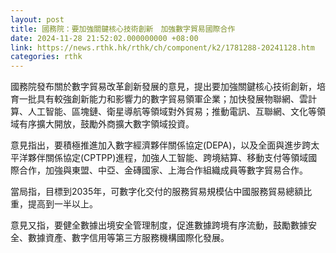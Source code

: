 ```yaml
---
layout: post
title: 國務院：要加強關鍵核心技術創新　加強數字貿易國際合作
date: 2024-11-28 21:52:02.000000000 +08:00
link: https://news.rthk.hk/rthk/ch/component/k2/1781288-20241128.htm
categories: rthk
---
```


國務院發布關於數字貿易改革創新發展的意見，提出要加強關鍵核心技術創新，培育一批具有較強創新能力和影響力的數字貿易領軍企業；加快發展物聯網、雲計算、人工智能、區塊鏈、衛星導航等領域對外貿易；推動電訊、互聯網、文化等領域有序擴大開放，鼓勵外商擴大數字領域投資。

意見指出，要積極推進加入數字經濟夥伴關係協定(DEPA)，以及全面與進步跨太平洋夥伴關係協定(CPTPP)進程，加強人工智能、跨境結算、移動支付等領域國際合作，加強與東盟、中亞、金磚國家、上海合作組織成員等數字貿易合作。

當局指，目標到2035年，可數字化交付的服務貿易規模佔中國服務貿易總額比重，提高到一半以上。

意見又指，要健全數據出境安全管理制度，促進數據跨境有序流動，鼓勵數據安全、數據資產、數字信用等第三方服務機構國際化發展。
